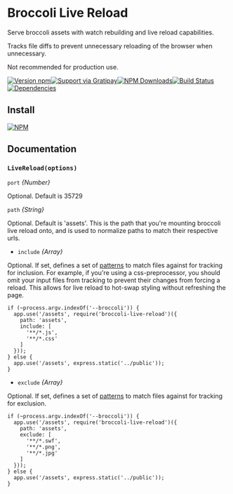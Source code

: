 # Broccoli Live Reload

Serve broccoli assets with watch rebuilding and live reload capabilities.

Tracks file diffs to prevent unnecessary reloading of the browser when unnecessary.

Not recommended for production use.

[![Version npm](https://img.shields.io/npm/v/broccoli-live-reload.svg?style=flat-square)](https://www.npmjs.com/package/broccoli-live-reload)[![Support via Gratipay](https://img.shields.io/gratipay/Bajix.svg)](https://gratipay.com/Bajix)[![NPM Downloads](https://img.shields.io/npm/dm/broccoli-live-reload.svg?style=flat-square)](https://www.npmjs.com/package/broccoli-live-reload)[![Build Status](https://img.shields.io/codeship/5c87c390-3128-0133-d618-0a744e9a501a.svg)](https://codeship.com/projects/99674)[![Dependencies](https://img.shields.io/david/Bajix/broccoli-live-reload.svg?style=flat-square)](https://david-dm.org/Bajix/broccoli-live-reload)

## Install

[![NPM](https://nodei.co/npm/broccoli-live-reload.png?downloads=true&downloadRank=true)](https://nodei.co/npm/broccoli-live-reload/)

## Documentation

### `LiveReload(options)`

`port` *{Number}*

Optional. Default is 35729

`path` *{String}*

Optional. Default is 'assets'. This is the path that you're mounting broccoli live reload onto, and is used to normalize paths to match their respective urls.

- `include` *{Array}*

Optional. If set, defines a set of [patterns](https://www.npmjs.com/package/minimatch) to match files against for tracking for inclusion. For example, if you're using a css-preprocessor, you should omit your input files from tracking to prevent their changes from forcing a reload. This allows for live reload to hot-swap styling without refreshing the page.

```
if (~process.argv.indexOf('--broccoli')) {
  app.use('/assets', require('broccoli-live-reload')({
    path: 'assets',
    include: [
      '**/*.js',
      '**/*.css'
    ]
  }));
} else {
  app.use('/assets', express.static('../public'));
}

```

- `exclude` *{Array}*

Optional. If set, defines a set of [patterns](https://www.npmjs.com/package/minimatch) to match files against for tracking for exclusion.

```
if (~process.argv.indexOf('--broccoli')) {
  app.use('/assets', require('broccoli-live-reload')({
    path: 'assets',
    exclude: [
      '**/*.swf',
      '**/*.png',
      '**/*.jpg'
    ]
  }));
} else {
  app.use('/assets', express.static('../public'));
}

```